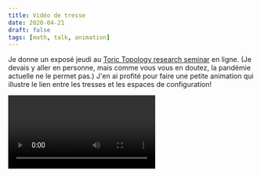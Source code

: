 ```yaml
---
title: Vidéo de tresse
date: 2020-04-21
draft: false
tags: [math, talk, animation]
---
```


Je donne un exposé jeudi au [Toric Topology research seminar](http://www.fields.utoronto.ca/activities/19-20/research-seminar) en ligne.
(Je devais y aller en personne, mais comme vous vous en doutez, la pandémie actuelle ne le permet pas.)
J'en ai profité pour faire une petite animation qui illustre le lien entre les tresses et les espaces de configuration!
<!--more-->
<div class="embed-responsive embed-responsive-16by9">
    <video controls loop autoplay class="embed-responsive-item">
        <source src="braid.mp4" type="video/mp4">
    </video>
</div>
